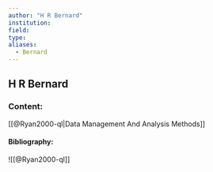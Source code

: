 ```yaml
---
author: "H R Bernard"
institution:
field:
type:
aliases:
  - Bernard
---
```


## H R Bernard

### Content:
[[@Ryan2000-ql|Data Management And Analysis Methods]]

#### Bibliography:

![[@Ryan2000-ql]]